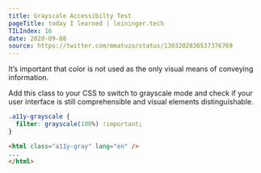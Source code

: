```yaml
---
title: Grayscale Accessibilty Test
pageTitle: today I learned | leininger.tech
TILIndex: 16
date: 2020-09-08
source: https://twitter.com/mmatuzo/status/1303202836537376769
---
```


It’s important that color is not used as the only visual means of conveying information.

Add this class to your CSS to switch to grayscale mode and check if your user interface is still comprehensible and visual elements distinguishable.

```css
.a11y-grayscale {
  filter: grayscale(100%) !important;
}
```

```html
<html class="a11y-gray" lang="en" />
...
</html>
```
